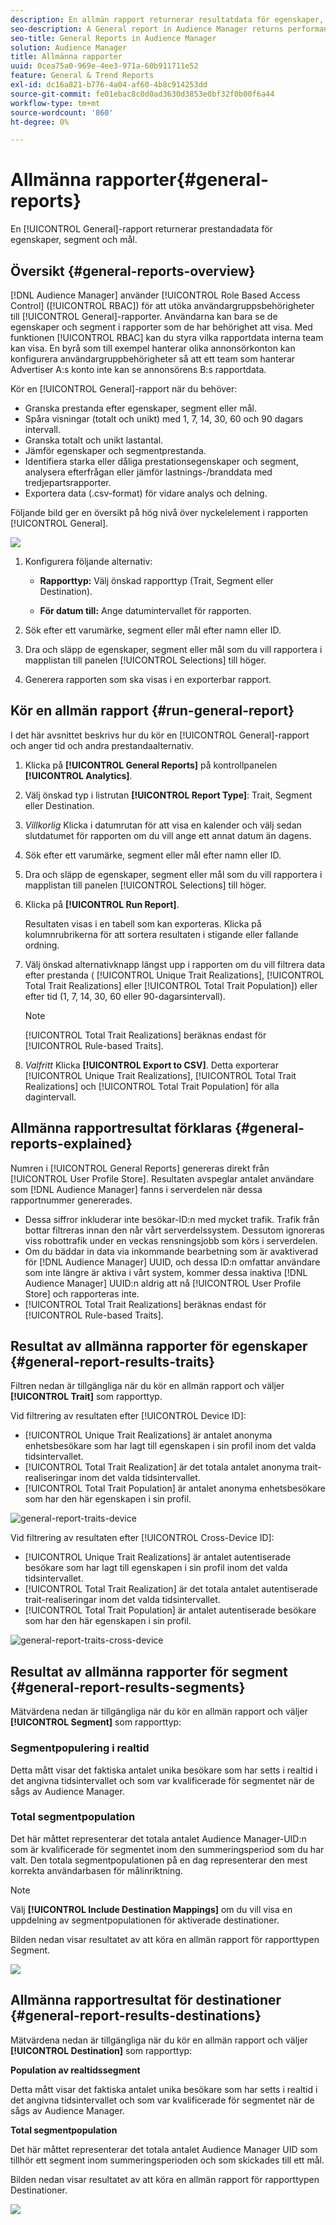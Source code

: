 ```yaml
---
description: En allmän rapport returnerar resultatdata för egenskaper, segment och mål.
seo-description: A General report in Audience Manager returns performance data on traits, segments, and destinations.
seo-title: General Reports in Audience Manager
solution: Audience Manager
title: Allmänna rapporter
uuid: 0cea75a0-969e-4ee3-971a-60b911711e52
feature: General & Trend Reports
exl-id: dc16a821-b776-4a04-af60-4b8c914253dd
source-git-commit: fe01ebac8c0d0ad3630d3853e0bf32f0b00f6a44
workflow-type: tm+mt
source-wordcount: '860'
ht-degree: 0%

---
```


# Allmänna rapporter{#general-reports}

En [!UICONTROL General]-rapport returnerar prestandadata för egenskaper, segment och mål.

## Översikt {#general-reports-overview}

<!-- 

c_general_reports.xml

 -->

[!DNL Audience Manager] använder [!UICONTROL Role Based Access Control] ([!UICONTROL RBAC]) för att utöka användargruppsbehörigheter till [!UICONTROL General]-rapporter. Användarna kan bara se de egenskaper och segment i rapporter som de har behörighet att visa. Med funktionen [!UICONTROL RBAC] kan du styra vilka rapportdata interna team kan visa. En byrå som till exempel hanterar olika annonsörkonton kan konfigurera användargruppbehörigheter så att ett team som hanterar Advertiser A:s konto inte kan se annonsörens B:s rapportdata.

Kör en [!UICONTROL General]-rapport när du behöver:

* Granska prestanda efter egenskaper, segment eller mål.
* Spåra visningar (totalt och unikt) med 1, 7, 14, 30, 60 och 90 dagars intervall.
* Granska totalt och unikt lastantal.
* Jämför egenskaper och segmentprestanda.
* Identifiera starka eller dåliga prestationsegenskaper och segment, analysera efterfrågan eller jämför lastnings-/branddata med tredjepartsrapporter.
* Exportera data (.csv-format) för vidare analys och delning.

Följande bild ger en översikt på hög nivå över nyckelelement i rapporten [!UICONTROL General].

![](assets/general_reports.png)

1. Konfigurera följande alternativ:

   * **Rapporttyp:** Välj önskad rapporttyp (Trait, Segment eller Destination).

   * **För datum till:** Ange datumintervallet för rapporten.

2. Sök efter ett varumärke, segment eller mål efter namn eller ID.
3. Dra och släpp de egenskaper, segment eller mål som du vill rapportera i mapplistan till panelen [!UICONTROL Selections] till höger.
4. Generera rapporten som ska visas i en exporterbar rapport.

## Kör en allmän rapport {#run-general-report}

I det här avsnittet beskrivs hur du kör en [!UICONTROL General]-rapport och anger tid och andra prestandaalternativ.

<!-- 

t_run_general_report.xml

 -->

1. Klicka på **[!UICONTROL General Reports]** på kontrollpanelen **[!UICONTROL Analytics]**.
1. Välj önskad typ i listrutan **[!UICONTROL Report Type]**: Trait, Segment eller Destination.
1. *Villkorlig* Klicka i datumrutan för att visa en kalender och välj sedan slutdatumet för rapporten om du vill ange ett annat datum än dagens.
1. Sök efter ett varumärke, segment eller mål efter namn eller ID.
1. Dra och släpp de egenskaper, segment eller mål som du vill rapportera i mapplistan till panelen [!UICONTROL Selections] till höger.
1. Klicka på **[!UICONTROL Run Report]**.

   Resultaten visas i en tabell som kan exporteras. Klicka på kolumnrubrikerna för att sortera resultaten i stigande eller fallande ordning.
1. Välj önskad alternativknapp längst upp i rapporten om du vill filtrera data efter prestanda ( [!UICONTROL Unique Trait Realizations], [!UICONTROL Total Trait Realizations] eller [!UICONTROL Total Trait Population]) eller efter tid (1, 7, 14, 30, 60 eller 90-dagarsintervall).

   >[!NOTE]
   >
   >[!UICONTROL Total Trait Realizations] beräknas endast för [!UICONTROL Rule-based Traits].

1. *Valfritt* Klicka **[!UICONTROL Export to CSV]**. Detta exporterar [!UICONTROL Unique Trait Realizations], [!UICONTROL Total Trait Realizations] och [!UICONTROL Total Trait Population] för alla dagintervall.

## Allmänna rapportresultat förklaras {#general-reports-explained}

Numren i [!UICONTROL General Reports] genereras direkt från [!UICONTROL User Profile Store]. Resultaten avspeglar antalet användare som [!DNL Audience Manager] fanns i serverdelen när dessa rapportnummer genererades.

* Dessa siffror inkluderar inte besökar-ID:n med mycket trafik. Trafik från bottar filtreras innan den når vårt serverdelssystem. Dessutom ignoreras viss robottrafik under en veckas rensningsjobb som körs i serverdelen.
* Om du bäddar in data via inkommande bearbetning som är avaktiverad för [!DNL Audience Manager] UUID, och dessa ID:n omfattar användare som inte längre är aktiva i vårt system, kommer dessa inaktiva [!DNL Audience Manager] UUID:n aldrig att nå [!UICONTROL User Profile Store] och rapporteras inte.
* [!UICONTROL Total Trait Realizations] beräknas endast för [!UICONTROL Rule-based Traits].

## Resultat av allmänna rapporter för egenskaper {#general-report-results-traits}

Filtren nedan är tillgängliga när du kör en allmän rapport och väljer **[!UICONTROL Trait]** som rapporttyp.

Vid filtrering av resultaten efter [!UICONTROL Device ID]:

* [!UICONTROL Unique Trait Realizations] är antalet anonyma enhetsbesökare som har lagt till egenskapen i sin profil inom det valda tidsintervallet.
* [!UICONTROL Total Trait Realization] är det totala antalet anonyma trait-realiseringar inom det valda tidsintervallet.
* [!UICONTROL Total Trait Population] är antalet anonyma enhetsbesökare som har den här egenskapen i sin profil.

![general-report-traits-device](assets/general-report-traits-deviceid.png)

Vid filtrering av resultaten efter [!UICONTROL Cross-Device ID]:

* [!UICONTROL Unique Trait Realizations] är antalet autentiserade besökare som har lagt till egenskapen i sin profil inom det valda tidsintervallet.
* [!UICONTROL Total Trait Realization] är det totala antalet autentiserade trait-realiseringar inom det valda tidsintervallet.
* [!UICONTROL Total Trait Population] är antalet autentiserade besökare som har den här egenskapen i sin profil.

![general-report-traits-cross-device](assets/general-report-traits-cross-device.png)

<!-- 
### Unique Trait Realizations

This metric represents the unique number of [Audience Manager Unique User IDs (UUID)](../reference/ids-in-aam.md) that qualified for the trait in your selected time range. For example, if a user visited your homepage three times on 10/1, you would see one Unique Trait Realization.

### Total Trait Realizations

This metric represents the total amount of trait fires for the trait in your selected time range. For example, if a user visited your homepage, then navigated to your tech news and your sports news sections, they would appear in the General Report as three total trait realizations, and one unique trait realization.

### Total Trait Population

This metric represents the total amount of Audience Manager UUIDs that are currently qualified for the trait. Use this number to understand the total amount of users you could use for segmentation and targeting. Typically, users remain part of a trait for [120 days](../features/traits/create-onboarded-rule-based-traits.md#set-expiration-interval). For example, a user visiting your homepage three times today and never returning afterwards, would remain as a user in this population every day until 120 days from now. At the 120 day mark, they would be removed from the population. Read our [Trait and Segment Qualification Reference](../features/traits/trait-and-segment-qualification-reference.md) for more examples on the difference between Unique Trait Realizations and Total Trait Population.

The illustration below shows the results of running a general report for the Trait report type. -->
<!-- 
![](assets/general_reports_metrics.png) -->


## Resultat av allmänna rapporter för segment {#general-report-results-segments}

Mätvärdena nedan är tillgängliga när du kör en allmän rapport och väljer **[!UICONTROL Segment]** som rapporttyp:

### Segmentpopulering i realtid

Detta mått visar det faktiska antalet unika besökare som har setts i realtid i det angivna tidsintervallet och som var kvalificerade för segmentet när de sågs av Audience Manager.

### Total segmentpopulation

Det här måttet representerar det totala antalet Audience Manager-UID:n som är kvalificerade för segmentet inom den summeringsperiod som du har valt. Den totala segmentpopulationen på en dag representerar den mest korrekta användarbasen för målinriktning.

>[!NOTE]
>
>Välj **[!UICONTROL Include Destination Mappings]** om du vill visa en uppdelning av segmentpopulationen för aktiverade destinationer.

Bilden nedan visar resultatet av att köra en allmän rapport för rapporttypen Segment.

![](assets/general_reports_segment_metrics.png)

## Allmänna rapportresultat för destinationer {#general-report-results-destinations}

Mätvärdena nedan är tillgängliga när du kör en allmän rapport och väljer **[!UICONTROL Destination]** som rapporttyp:

**Population av realtidssegment**

Detta mått visar det faktiska antalet unika besökare som har setts i realtid i det angivna tidsintervallet och som var kvalificerade för segmentet när de sågs av Audience Manager.

**Total segmentpopulation**

Det här måttet representerar det totala antalet Audience Manager UID som tillhör ett segment inom summeringsperioden och som skickades till ett mål.

Bilden nedan visar resultatet av att köra en allmän rapport för rapporttypen Destinationer.

![](assets/general_reports_destinations.png)
